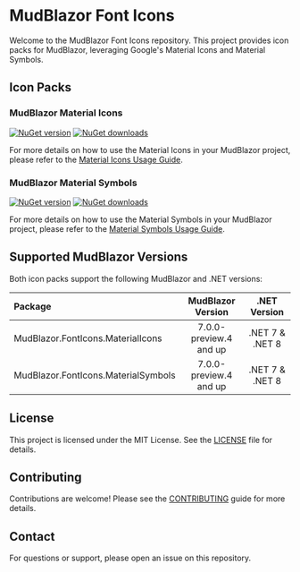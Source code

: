 # MudBlazor Font Icons

Welcome to the MudBlazor Font Icons repository. This project provides icon packs for MudBlazor, leveraging Google's Material Icons and Material Symbols.

## Icon Packs

### MudBlazor Material Icons
[![NuGet version](https://img.shields.io/nuget/v/MudBlazor.FontIcons.MaterialIcons?color=ff4081&label=nuget%20version&logo=nuget&style=flat-square)](https://www.nuget.org/packages/MudBlazor.FontIcons.MaterialIcons/)
[![NuGet downloads](https://img.shields.io/nuget/dt/MudBlazor.FontIcons.MaterialIcons?color=ff4081&label=nuget%20downloads&logo=nuget&style=flat-square)](https://www.nuget.org/packages/MudBlazor.FontIcons.MaterialIcons/)

For more details on how to use the Material Icons in your MudBlazor project, please refer to the [Material Icons Usage Guide](documentation/material_icons_usage.md).

### MudBlazor Material Symbols
[![NuGet version](https://img.shields.io/nuget/v/MudBlazor.FontIcons.MaterialSymbols?color=ff4081&label=nuget%20version&logo=nuget&style=flat-square)](https://www.nuget.org/packages/MudBlazor.FontIcons.MaterialSymbols/)
[![NuGet downloads](https://img.shields.io/nuget/dt/MudBlazor.FontIcons.MaterialSymbols?color=ff4081&label=nuget%20downloads&logo=nuget&style=flat-square)](https://www.nuget.org/packages/MudBlazor.FontIcons.MaterialSymbols/)

For more details on how to use the Material Symbols in your MudBlazor project, please refer to the [Material Symbols Usage Guide](documentation/material_symbols_usage.md).

## Supported MudBlazor Versions

Both icon packs support the following MudBlazor and .NET versions:

| Package                           | MudBlazor Version       | .NET Version            |
| :-------------------------------- | :----------------------:| :----------------------:|
| MudBlazor.FontIcons.MaterialIcons | 7.0.0-preview.4 and up  | .NET 7 & .NET 8         |
| MudBlazor.FontIcons.MaterialSymbols| 7.0.0-preview.4 and up  | .NET 7 & .NET 8         |

## License

This project is licensed under the MIT License. See the [LICENSE](LICENSE) file for details.

## Contributing

Contributions are welcome! Please see the [CONTRIBUTING](CONTRIBUTING.md) guide for more details.

## Contact

For questions or support, please open an issue on this repository.